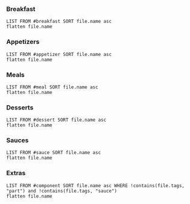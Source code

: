 ### Breakfast
```dataview
LIST FROM #breakfast SORT file.name asc
flatten file.name
```
### Appetizers
```dataview
LIST FROM #appetizer SORT file.name asc
flatten file.name
```
### Meals
```dataview
LIST FROM #meal SORT file.name asc
flatten file.name
```
### Desserts
```dataview
LIST FROM #dessert SORT file.name asc
flatten file.name
```
### Sauces
```dataview
LIST FROM #sauce SORT file.name asc
flatten file.name
```
### Extras
```dataview
LIST FROM #component SORT file.name asc WHERE !contains(file.tags, "part") and !contains(file.tags, "sauce")
flatten file.name
```